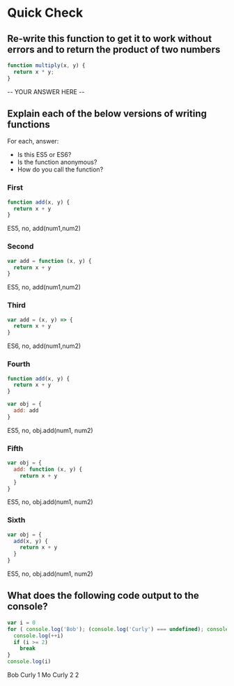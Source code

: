 # Quick Check

## Re-write this function to get it to work without errors and to return the product of two numbers

```js
function multiply(x, y) {
  return x * y;
}
```

-- YOUR ANSWER HERE --

## Explain each of the below versions of writing functions

For each, answer:
- Is this ES5 or ES6?
- Is the function anonymous?
- How do you call the function?

### First

```js
function add(x, y) {
  return x + y
}
```

ES5, no, add(num1,num2)

### Second

```js
var add = function (x, y) {
  return x + y
}
```

ES5, no, add(num1,num2)

### Third

```js
var add = (x, y) => {
  return x + y
}
```

ES6, no, add(num1,num2)

### Fourth

```js
function add(x, y) {
  return x + y
}

var obj = {
  add: add
}
```

ES5, no, obj.add(num1, num2)

### Fifth

```js
var obj = {
  add: function (x, y) {
    return x + y
  }
}
```

ES5, no, obj.add(num1, num2)

### Sixth

```js
var obj = {
  add(x, y) {
    return x + y
  }
}
```

ES5, no, obj.add(num1, num2)

## What does the following code output to the console?

```js
var i = 0
for ( console.log('Bob'); (console.log('Curly') === undefined); console.log('Mo') ) {
  console.log(++i)
  if (i >= 2)
    break
}
console.log(i)
```

Bob
Curly
1
Mo
Curly
2
2

